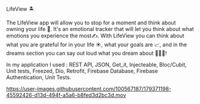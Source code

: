 LifeView 🏝️

The LifeView app will allow you to stop for a moment and think about owning your life 👀. It's an emotional tracker that will let you think about what emotions you experience the most✍️. 
With LifeView you can think about what you are grateful for in your life ☀️, what your goals are 📈, and in the dreams section you can say out loud what you dream about 🚀🚀🚀! 

In my application I used : REST API, JSON, Get_it, Injecteable, Bloc/Cubit, Unit tests, Freezed, Dio, Retrofit, Firebase Database, Firebase Authentication, Unit Tests.


https://user-images.githubusercontent.com/100567187/179371198-45592426-d13d-494f-a5a6-b8fed3d2bc3d.mov


